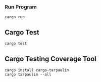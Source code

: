 ### Run Program

```shell
cargo run
```

## Cargo Test
```shell
cargo test
```

## Cargo Testing Coverage Tool 
```shell
cargo install cargo-tarpaulin
cargo tarpaulin --all
```

